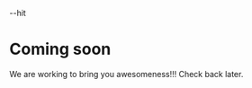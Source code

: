 






--hit <enter>

















# Coming soon

We are working to bring you awesomeness!!! Check back later.
